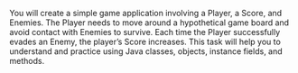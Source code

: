 You will create a simple game application involving a Player, a Score, and Enemies. The Player needs to move around a hypothetical game board and avoid contact with Enemies to survive. Each time the Player successfully evades an Enemy, the player’s Score increases. This task will help you to understand and practice using Java classes, objects, instance fields, and methods.